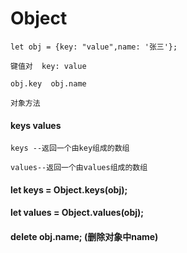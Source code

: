 # Object

    let obj = {key: "value",name: '张三'};

    键值对  key: value

    obj.key  obj.name

    对象方法

#### keys  values

    keys --返回一个由key组成的数组

    values--返回一个由values组成的数组



#### let keys = Object.keys(obj);

#### let values = Object.values(obj);	

#### delete obj.name;   (删除对象中name)